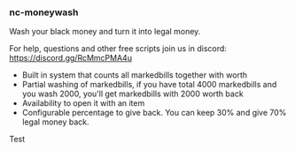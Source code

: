 ### nc-moneywash

Wash your black money and turn it into legal money.

For help, questions and other free scripts join us in discord: https://discord.gg/RcMmcPMA4u

- Built in system that counts all markedbills together with worth
- Partial washing of markedbills, if you have total 4000 markedbills and you wash 2000, you'll get markedbills with 2000 worth back
- Availability to open it with an item
- Configurable percentage to give back. You can keep 30% and give 70% legal money back.

Test
